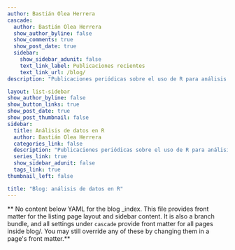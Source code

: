 ```yaml
---
author: Bastián Olea Herrera
cascade:
  author: Bastián Olea Herrera
  show_author_byline: false
  show_comments: true
  show_post_date: true
  sidebar:
    show_sidebar_adunit: false
    text_link_label: Publicaciones recientes
    text_link_url: /blog/
description: "Publicaciones periódicas sobre el uso de R para análisis de datos, incluyendo tutoriales, reseñas, tips o consejos, novedades, y más."

layout: list-sidebar
show_author_byline: false
show_button_links: true
show_post_date: true
show_post_thumbnail: false
sidebar:
  title: Análisis de datos en R
  author: Bastián Olea Herrera
  categories_link: false
  description: "Publicaciones periódicas sobre el uso de R para análisis de datos, incluyendo tutoriales, reseñas, tips o consejos, novedades, y más."
  series_link: true
  show_sidebar_adunit: false
  tags_link: true
thumbnail_left: false

title: "Blog: análisis de datos en R"
---
```


** No content below YAML for the blog _index. This file provides front matter for the listing page layout and sidebar content. It is also a branch bundle, and all settings under `cascade` provide front matter for all pages inside blog/. You may still override any of these by changing them in a page's front matter.**
